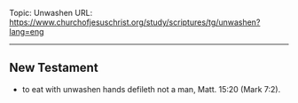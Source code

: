 Topic: Unwashen
URL: https://www.churchofjesuschrist.org/study/scriptures/tg/unwashen?lang=eng

---

## New Testament

- to eat with unwashen hands defileth not a man, Matt. 15:20 (Mark 7:2).


